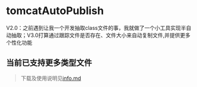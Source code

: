 # tomcatAutoPublish
V2.0：之前遇到让我一个开发抽取class文件的事，我就做了一个小工具实现半自动抽取；V3.0打算通过跟踪文件是否存在、文件大小来自动复制文件,并提供更多个性化功能 

## 当前已支持更多类型文件

> 下载及使用说明见[info.md](https://github.com/zhanghy525/tomcatAutoPublish/blob/master/info.md)
